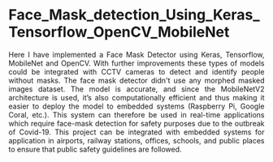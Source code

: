 # Face_Mask_detection_Using_Keras_Tensorflow_OpenCV_MobileNet

<p align="justify">  
Here I have implemented a Face Mask Detector using Keras, Tensorflow, MobileNet and OpenCV. With further improvements these types of models could be integrated with CCTV cameras to detect and identify people without masks. The face mask detector didn't use any morphed masked images dataset. The model is accurate, and since the MobileNetV2 architecture is used, it’s also computationally efficient and thus making it easier to deploy the model to embedded systems (Raspberry Pi, Google Coral, etc.). This system can therefore be used in real-time applications which require face-mask detection for safety purposes due to the outbreak of Covid-19. This project can be integrated with embedded systems for application in airports, railway stations, offices, schools, and public places to ensure that public safety guidelines are followed.  
</p>  
